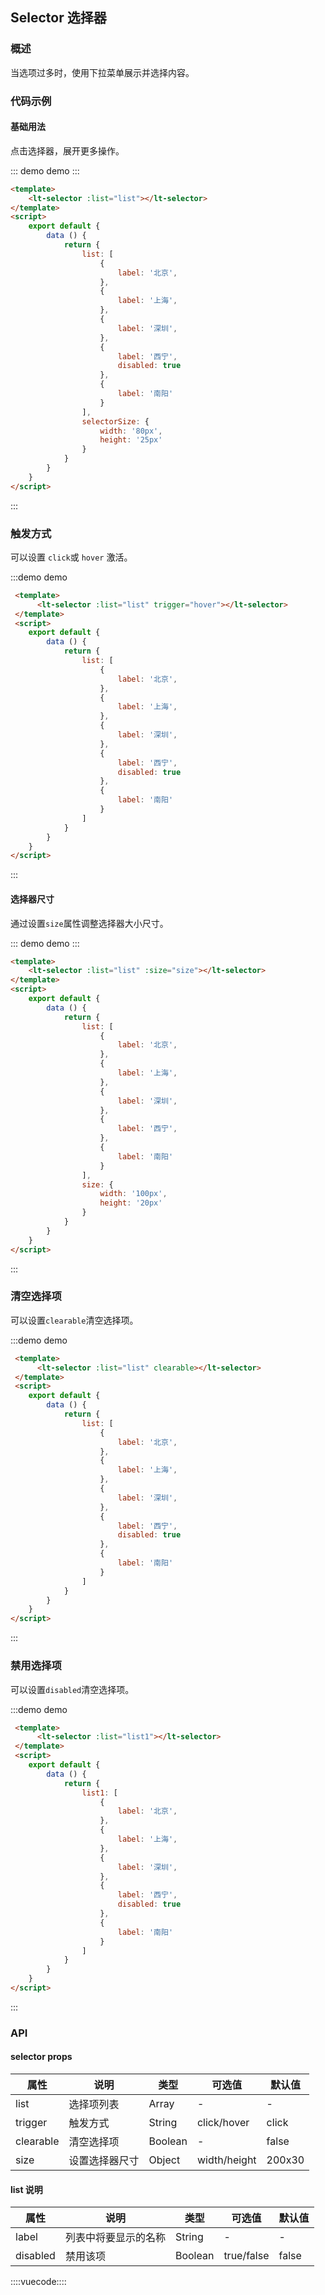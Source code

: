 ## Selector 选择器

### 概述

当选项过多时，使用下拉菜单展示并选择内容。

### 代码示例

#### 基础用法

点击选择器，展开更多操作。

::: demo demo :::
```html
<template>
    <lt-selector :list="list"></lt-selector>
</template>
<script>
    export default {
        data () {
            return {
                list: [
                    {
                        label: '北京',
                    },
                    {
                        label: '上海',
                    },
                    {
                        label: '深圳',
                    },
                    {
                        label: '西宁',
                        disabled: true
                    },
                    {
                        label: '南阳'
                    }
                ],
                selectorSize: {
                    width: '80px',
                    height: '25px'
                }
            }
        }
    }
</script>
```
:::

### 触发方式

可以设置 `click`或 `hover` 激活。

:::demo demo
```html
 <template>
      <lt-selector :list="list" trigger="hover"></lt-selector>
 </template>
 <script>
    export default {
        data () {
            return {
                list: [
                    {
                        label: '北京',
                    },
                    {
                        label: '上海',
                    },
                    {
                        label: '深圳',
                    },
                    {
                        label: '西宁',
                        disabled: true
                    },
                    {
                        label: '南阳'
                    }
                ]
            }
        }
    }
</script>
```
:::

#### 选择器尺寸

通过设置`size`属性调整选择器大小尺寸。

::: demo demo :::
```html
<template>
    <lt-selector :list="list" :size="size"></lt-selector>
</template>
<script>
    export default {
        data () {
            return {
                list: [
                    {
                        label: '北京',
                    },
                    {
                        label: '上海',
                    },
                    {
                        label: '深圳',
                    },
                    {
                        label: '西宁',
                    },
                    {
                        label: '南阳'
                    }
                ],
                size: {
                    width: '100px',
                    height: '20px'
                }
            }
        }
    }
</script>
```
:::

### 清空选择项

可以设置`clearable`清空选择项。

:::demo demo
```html
 <template>
      <lt-selector :list="list" clearable></lt-selector>
 </template>
 <script>
    export default {
        data () {
            return {
                list: [
                    {
                        label: '北京',
                    },
                    {
                        label: '上海',
                    },
                    {
                        label: '深圳',
                    },
                    {
                        label: '西宁',
                        disabled: true
                    },
                    {
                        label: '南阳'
                    }
                ]
            }
        }
    }
</script>
```
:::

### 禁用选择项

可以设置`disabled`清空选择项。

:::demo demo
```html
 <template>
      <lt-selector :list="list1"></lt-selector>
 </template>
 <script>
    export default {
        data () {
            return {
                list1: [
                    {
                        label: '北京',
                    },
                    {
                        label: '上海',
                    },
                    {
                        label: '深圳',
                    },
                    {
                        label: '西宁',
                        disabled: true
                    },
                    {
                        label: '南阳'
                    }
                ]
            }
        }
    }
</script>
```
:::

### API

#### selector props

属性|说明|类型|可选值|默认值
---|---|---|---|----
list | 选择项列表 | Array | - | -
trigger | 触发方式 | String | click/hover |click
clearable | 清空选择项 | Boolean | - | false
size | 设置选择器尺寸 | Object | width/height | 200x30

#### list 说明

属性|说明|类型|可选值|默认值
---|---|---|---|---
label | 列表中将要显示的名称 | String | - | -
disabled | 禁用该项 | Boolean | true/false |false

::::vuecode::::
<script>
    export default {
        data () {
            return {
                list: [
                    {
                        label: '北京',
                    },
                    {
                        label: '上海',
                    },
                    {
                        label: '深圳',
                    },
                    {
                        label: '西宁',
                    },
                    {
                        label: '南阳'
                    }
                ],
                list1: [
                    {
                        label: '北京',
                    },
                    {
                        label: '上海',
                    },
                    {
                        label: '深圳',
                    },
                    {
                        label: '西宁',
                        disabled: true
                    },
                    {
                        label: '南阳'
                    }
                ],
                size: {
                    width: '80px',
                    height: '25px'
                }
            }
        }
    }
</script>